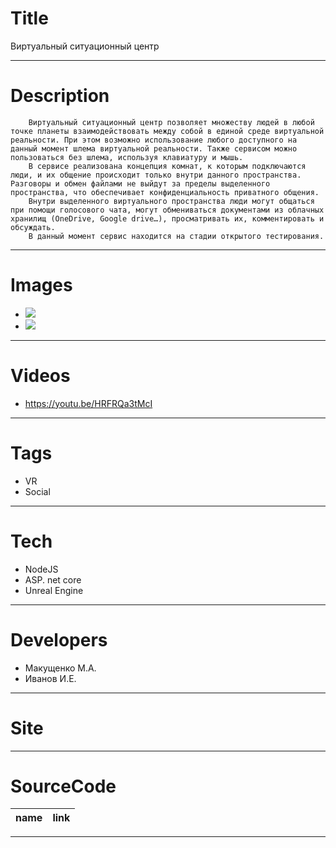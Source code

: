 # Title

Виртуальный ситуационный центр

---

# Description

        Виртуальный ситуационный центр позволяет множеству людей в любой точке планеты взаимодействовать между собой в единой среде виртуальной реальности. При этом возможно использование любого доступного на данный момент шлема виртуальной реальности. Также сервисом можно пользоваться без шлема, используя клавиатуру и мышь.
        В сервисе реализована концепция комнат, к которым подключаются люди, и их общение происходит только внутри данного пространства. Разговоры и обмен файлами не выйдут за пределы выделенного пространства, что обеспечивает конфиденциальность приватного общения.
        Внутри выделенного виртуального пространства люди могут общаться при помощи голосового чата, могут обмениваться документами из облачных хранилищ (OneDrive, Google drive…), просматривать их, комментировать и обсуждать.
        В данный момент сервис находится на стадии открытого тестирования.
---
# Images

- ![](https://files.rtuitlab.dev/landing_src/situation_center/1.png)
- ![](https://files.rtuitlab.dev/landing_src/situation_center/2.png)

---

# Videos

- https://youtu.be/HRFRQa3tMcI

---

# Tags

- VR
- Social

---

# Tech

- NodeJS
- ASP. net core
- Unreal Engine

---

# Developers

- Макущенко М.А.
- Иванов И.Е.

---

# Site

---

# SourceCode

| name | link |
| ---- | ---- |

---
